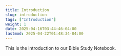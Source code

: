 ```yaml
---
title: Introduction
slug: introduction
tags: ["Introduction"]
weight: 1
date: 2025-04-16T03:44:46-04:00
lastmod: 2025-04-22T01:48:34-04:00
---
```


This is the introduction to our Bible Study Notebook.
